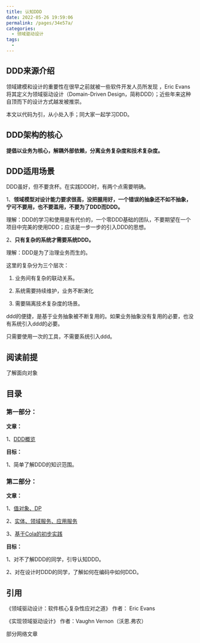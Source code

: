 ```yaml
---
title: 认知DDD
date: 2022-05-26 19:59:06
permalink: /pages/34e57a/
categories:
  - 领域驱动设计
tags:
  - 
---
```

## DDD来源介绍

​领域建模和设计的重要性在很早之前就被一些软件开发人员所发现 ，Eric Evans将其定义为领域驱动设计（Domain-Driven Design，简称DDD）；近些年来这种自顶而下的设计方式越发被推崇。

本文以代码为引，从小处入手；同大家一起学习DDD。

## DDD架构的核心

**提倡以业务为核心，解耦外部依赖，分离业务复杂度和技术复杂度。**

## DDD适用场景

DDD虽好，但不要贪杯。在实践DDD时，有两个点需要明确。

1、**领域模型对设计能力要求很高，没把握用好，一个错误的抽象还不如不抽象，宁可不要用，也不要滥用，不要为了DDD而DDD。**

理解：DDD的学习和使用是有代价的，一个零DDD基础的团队，不要期望在一个项目中完美的使用DDD；应该是一步一步的引入DDD的思想。

2、**只有复杂的系统才需要系统DDD。**

理解：DDD是为了治理业务而生的。

这里的复杂分为三个层次：

1. 业务间有复杂的联动关系。
   
2. 系统需要持续维护，业务不断演化
   
3. 需要隔离技术复杂度的场景。

ddd的便捷，是基于业务抽象被不断复用的。如果业务抽象没有复用的必要，也没有系统引入ddd的必要。

只需要使用一次的工具，不需要系统引入ddd。
## 阅读前提

了解面向对象

## 目录
### 第一部分：
**文章：**

1、[DDD概览](https://blog.addai.cn/pages/210a5b/)

**目标：**

1、简单了解DDD的知识范围。

### 第二部分：
**文章：**

1、[值对象、DP](https://blog.addai.cn/pages/e880da/)

2、[实体、领域服务、应用服务](https://blog.addai.cn/pages/e88Odc/)

3、[基于Cola的初步实践](https://blog.addai.cn/pages/e880df/)

**目标：**

1、对不了解DDD的同学，引导认知DDD。

2、对在设计时DDD的同学，了解如何在编码中如何DDD。




## 引用

《领域驱动设计：软件核心复杂性应对之道》 作者： Eric Evans

《实现领域驱动设计》 作者：Vaughn Vernon（沃恩.弗农）

部分网络文章